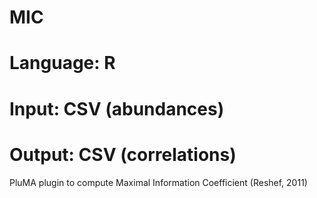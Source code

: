 # MIC
# Language: R
# Input: CSV (abundances)
# Output: CSV (correlations)
PluMA plugin to compute Maximal Information Coefficient (Reshef, 2011)
